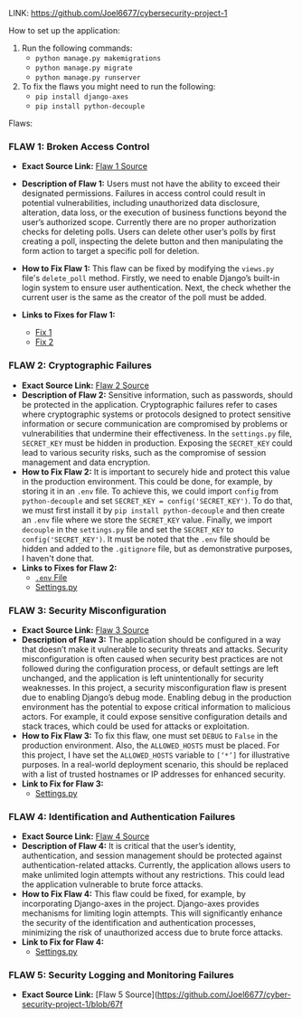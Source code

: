LINK: https://github.com/Joel6677/cybersecurity-project-1

How to set up the application:

1. Run the following commands:
   - `python manage.py makemigrations`
   - `python manage.py migrate`
   - `python manage.py runserver`
2. To fix the flaws you might need to run the following:
   - `pip install django-axes`
   - `pip install python-decouple`

Flaws:

### FLAW 1: Broken Access Control

- **Exact Source Link:** [Flaw 1 Source](https://github.com/Joel6677/cyber-security-project-1/blob/67f58a29b6de9523219f5de1b359408a541fdab6/poll/views.py#L78)
- **Description of Flaw 1:** Users must not have the ability to exceed their designated permissions. Failures in access control could result in potential vulnerabilities, including unauthorized data disclosure, alteration, data loss, or the execution of business functions beyond the user’s authorized scope. Currently there are no proper authorization checks for deleting polls. Users can delete other user’s polls by first creating a poll, inspecting the delete button and then manipulating the form action to target a specific poll for deletion.

- **How to Fix Flaw 1:** This flaw can be fixed by modifying the `views.py` file's `delete_poll` method. Firstly, we need to enable Django’s built-in login system to ensure user authentication. Next, the check whether the current user is the same as the creator of the poll must be added.
- **Links to Fixes for Flaw 1:**
   - [Fix 1](https://github.com/Joel6677/cyber-security-project-1/blob/67f58a29b6de9523219f5de1b359408a541fdab6/poll/views.py#L77)
   - [Fix 2](https://github.com/Joel6677/cyber-security-project-1/blob/67f58a29b6de9523219f5de1b359408a541fdab6/poll/views.py#L84)

### FLAW 2: Cryptographic Failures

- **Exact Source Link:** [Flaw 2 Source](https://github.com/Joel6677/cyber-security-project-1/blob/67f58a29b6de9523219f5de1b359408a541fdab6/poll_project/settings.py#L26)
- **Description of Flaw 2:** Sensitive information, such as passwords, should be protected in the application. Cryptographic failures refer to cases where cryptographic systems or protocols designed to protect sensitive information or secure communication are compromised by problems or vulnerabilities that undermine their effectiveness. In the `settings.py` file, `SECRET_KEY` must be hidden in production. Exposing the `SECRET_KEY` could lead to various security risks, such as the compromise of session management and data encryption.
- **How to Fix Flaw 2:** It is important to securely hide and protect this value in the production environment. This could be done, for example, by storing it in an `.env` file. To achieve this, we could import `config` from `python-decouple` and set `SECRET_KEY = config('SECRET_KEY')`. To do that, we must first install it by `pip install python-decouple` and then create an `.env` file where we store the `SECRET_KEY` value. Finally, we import `decouple` in the `settings.py` file and set the `SECRET_KEY` to `config('SECRET_KEY')`. It must be noted that the `.env` file should be hidden and added to the `.gitignore` file, but as demonstrative purposes, I haven't done that.
- **Links to Fixes for Flaw 2:**
   - [`.env` File](https://github.com/Joel6677/cyber-security-project-1/blob/67f58a29b6de9523219f5de1b359408a541fdab6/.env#L1)
   - [Settings.py](https://github.com/Joel6677/cyber-security-project-1/blob/67f58a29b6de9523219f5de1b359408a541fdab6/poll_project/settings.py#L27)

### FLAW 3: Security Misconfiguration

- **Exact Source Link:** [Flaw 3 Source](https://github.com/Joel6677/cyber-security-project-1/blob/67f58a29b6de9523219f5de1b359408a541fdab6/poll_project/settings.py#L30)
- **Description of Flaw 3:** The application should be configured in a way that doesn’t make it vulnerable to security threats and attacks. Security misconfiguration is often caused when security best practices are not followed during the configuration process, or default settings are left unchanged, and the application is left unintentionally for security weaknesses. In this project, a security misconfiguration flaw is present due to enabling Django’s debug mode. Enabling debug in the production environment has the potential to expose critical information to malicious actors. For example, it could expose sensitive configuration details and stack traces, which could be used for attacks or exploitation.
- **How to Fix Flaw 3:** To fix this flaw, one must set `DEBUG` to `False` in the production environment. Also, the `ALLOWED_HOSTS` must be placed. For this project, I have set the `ALLOWED_HOSTS` variable to `[‘*’]` for illustrative purposes. In a real-world deployment scenario, this should be replaced with a list of trusted hostnames or IP addresses for enhanced security.
- **Link to Fix for Flaw 3:**
   - [Settings.py](https://github.com/Joel6677/cyber-security-project-1/blob/67f58a29b6de9523219f5de1b359408a541fdab6/poll_project/settings.py#L31)

### FLAW 4: Identification and Authentication Failures

- **Exact Source Link:** [Flaw 4 Source](https://github.com/Joel6677/cyber-security-project-1/blob/67f58a29b6de9523219f5de1b359408a541fdab6/poll_project/settings.py#L169)
- **Description of Flaw 4:** It is critical that the user’s identity, authentication, and session management should be protected against authentication-related attacks. Currently, the application allows users to make unlimited login attempts without any restrictions. This could lead the application vulnerable to brute force attacks.
- **How to Fix Flaw 4:** This flaw could be fixed, for example, by incorporating Django-axes in the project. Django-axes provides mechanisms for limiting login attempts. This will significantly enhance the security of the identification and authentication processes, minimizing the risk of unauthorized access due to brute force attacks.
- **Link to Fix for Flaw 4:**
   - [Settings.py](https://github.com/Joel6677/cyber-security-project-1/blob/67f58a29b6de9523219f5de1b359408a541fdab6/poll_project/settings.py#L170)

### FLAW 5: Security Logging and Monitoring Failures

- **Exact Source Link:** [Flaw 5 Source](https://github.com/Joel6677/cyber-security-project-1/blob/67f
